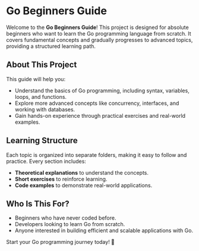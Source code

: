 # Go Beginners Guide

Welcome to the **Go Beginners Guide**! This project is designed for absolute beginners who want to learn the Go programming language from scratch. It covers fundamental concepts and gradually progresses to advanced topics, providing a structured learning path.

## About This Project

This guide will help you:

- Understand the basics of Go programming, including syntax, variables, loops, and functions.
- Explore more advanced concepts like concurrency, interfaces, and working with databases.
- Gain hands-on experience through practical exercises and real-world examples.

## Learning Structure

Each topic is organized into separate folders, making it easy to follow and practice. Every section includes:

- **Theoretical explanations** to understand the concepts.
- **Short exercises** to reinforce learning.
- **Code examples** to demonstrate real-world applications.

## Who Is This For?

- Beginners who have never coded before.
- Developers looking to learn Go from scratch.
- Anyone interested in building efficient and scalable applications with Go.

Start your Go programming journey today! 🚀

